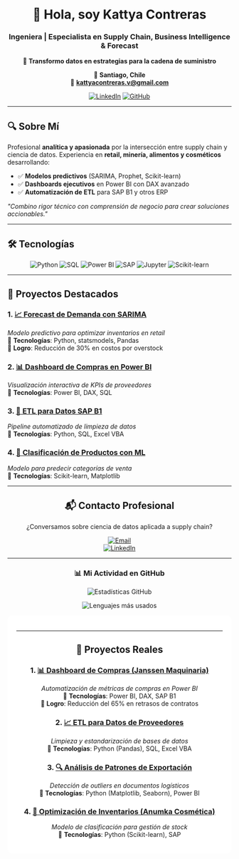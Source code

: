 <div align="center">

# 👋 Hola, soy **Kattya Contreras**  
### Ingeniera | Especialista en Supply Chain, Business Intelligence & Forecast

💎 **Transformo datos en estrategias para la cadena de suministro**  

📍 **Santiago, Chile**  
📧 **kattyacontreras.v@gmail.com**  

[![LinkedIn](https://img.shields.io/badge/-Conectemos_en_LinkedIn-0A66C2?style=for-the-badge&logo=linkedin)](https://www.linkedin.com/in/kattyacontrerasv/)
[![GitHub](https://img.shields.io/badge/-Explora_mis_Proyectos-181717?style=for-the-badge&logo=github)](https://github.com/Katita31)

</div>

---

## 🔍 **Sobre Mí**  
Profesional **analítica y apasionada** por la intersección entre supply chain y ciencia de datos. Experiencia en **retail, minería, alimentos y cosméticos** desarrollando:

- ✅ **Modelos predictivos** (SARIMA, Prophet, Scikit-learn)  
- ✅ **Dashboards ejecutivos** en Power BI con DAX avanzado  
- ✅ **Automatización de ETL** para SAP B1 y otros ERP  

*"Combino rigor técnico con comprensión de negocio para crear soluciones accionables."*  

---

## 🛠 **Tecnologías**  
<div align="center">
  <img src="https://img.shields.io/badge/Python-3776AB?style=for-the-badge&logo=python&logoColor=white" alt="Python">
  <img src="https://img.shields.io/badge/SQL-4479A1?style=for-the-badge&logo=postgresql&logoColor=white" alt="SQL">
  <img src="https://img.shields.io/badge/Power_BI-F2C811?style=for-the-badge&logo=powerbi&logoColor=black" alt="Power BI">
  <img src="https://img.shields.io/badge/SAP-0FAAFF?style=for-the-badge&logo=sap&logoColor=white" alt="SAP">
  <img src="https://img.shields.io/badge/Jupyter-F37626?style=for-the-badge&logo=jupyter&logoColor=white" alt="Jupyter">
  <img src="https://img.shields.io/badge/Scikit_Learn-FF9E0F?style=for-the-badge&logo=scikit-learn&logoColor=white" alt="Scikit-learn">
</div>

---

## 🌟 **Proyectos Destacados**  

### 1. [📈 Forecast de Demanda con SARIMA](https://github.com/Katita31/demanda)  
*Modelo predictivo para optimizar inventarios en retail*  
🔸 **Tecnologías**: Python, statsmodels, Pandas  
🔸 **Logro**: Reducción de 30% en costos por overstock  

### 2. [📊 Dashboard de Compras en Power BI](https://github.com/Katita31/exploratorio)  
*Visualización interactiva de KPIs de proveedores*  
🔸 **Tecnologías**: Power BI, DAX, SQL  

### 3. [🔧 ETL para Datos SAP B1](https://github.com/Katita31/proyecto)  
*Pipeline automatizado de limpieza de datos*  
🔸 **Tecnologías**: Python, SQL, Excel VBA  

### 4. [🤖 Clasificación de Productos con ML](https://github.com/Katita31/[repositorio])  
*Modelo para predecir categorías de venta*  
🔸 **Tecnologías**: Scikit-learn, Matplotlib  

---

<div align="center">
  
## 📬 **Contacto Profesional**  
¿Conversamos sobre ciencia de datos aplicada a supply chain?  

[![Email](https://img.shields.io/badge/Email-kattyacontreras.v@gmail.com-D14836?style=for-the-badge&logo=gmail)](mailto:kattyacontreras.v@gmail.com)  
[![LinkedIn](https://img.shields.io/badge/LinkedIn-Conectemos-0A66C2?style=for-the-badge&logo=linkedin)](https://www.linkedin.com/in/kattyacontrerasv/)  

</div>

---

<div align="center">
  
### 📊 **Mi Actividad en GitHub**  
![Estadísticas GitHub](https://github-readme-stats.vercel.app/api?username=Katita31&show_icons=true&theme=default#gh-light-mode-only)
  
![Lenguajes más usados](https://github-readme-stats.vercel.app/api/top-langs/?username=Katita31&layout=compact&theme=default#gh-light-mode-only)

</div>



<div align="center" style="background-color:white;padding:20px;border-radius:10px">




---

## 🌟 **Proyectos Reales**  

### 1. [📊 Dashboard de Compras (Janssen Maquinaria)](https://github.com/Katita31/demanda)  
*Automatización de métricas de compras en Power BI*  
🔹 **Tecnologías**: Power BI, DAX, SAP B1  
🔹 **Logro**: Reducción del 65% en retrasos de contratos  

### 2. [📈 ETL para Datos de Proveedores](https://github.com/Katita31/exploratorio)  
*Limpieza y estandarización de bases de datos*  
🔹 **Tecnologías**: Python (Pandas), SQL, Excel VBA  

### 3. [🔍 Análisis de Patrones de Exportación](https://github.com/Katita31/proyecto)  
*Detección de outliers en documentos logísticos*  
🔹 **Tecnologías**: Python (Matplotlib, Seaborn), Power BI  

### 4. [🤖 Optimización de Inventarios (Anumka Cosmética)](https://github.com/Katita31/[repo-actual])  
*Modelo de clasificación para gestión de stock*  
🔹 **Tecnologías**: Python (Scikit-learn), SAP  


